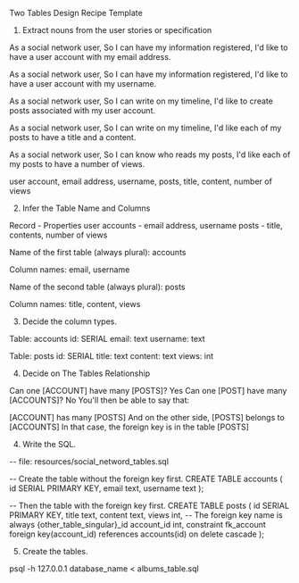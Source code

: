 Two Tables Design Recipe Template

1. Extract nouns from the user stories or specification

As a social network user,
So I can have my information registered,
I'd like to have a user account with my email address.

As a social network user,
So I can have my information registered,
I'd like to have a user account with my username.

As a social network user,
So I can write on my timeline,
I'd like to create posts associated with my user account.

As a social network user,
So I can write on my timeline,
I'd like each of my posts to have a title and a content.

As a social network user,
So I can know who reads my posts,
I'd like each of my posts to have a number of views.

user account, email address, username, posts, title, content, number of views

2. Infer the Table Name and Columns

Record - Properties
user accounts - email address, username
posts - title, contents, number of views

Name of the first table (always plural): accounts

Column names: email, username

Name of the second table (always plural): posts

Column names: title, content, views

3. Decide the column types.

Table: accounts
id: SERIAL
email: text
username: text

Table: posts
id: SERIAL
title: text
content: text
views: int

4. Decide on The Tables Relationship

Can one [ACCOUNT] have many [POSTS]? Yes
Can one [POST] have many [ACCOUNTS]? No
You'll then be able to say that:

[ACCOUNT] has many [POSTS]
And on the other side, [POSTS] belongs to [ACCOUNTS]
In that case, the foreign key is in the table [POSTS]

4. Write the SQL.

-- file: resources/social_netword_tables.sql

-- Create the table without the foreign key first.
CREATE TABLE accounts (
  id SERIAL PRIMARY KEY,
  email text,
  username text
);

-- Then the table with the foreign key first.
CREATE TABLE posts (
  id SERIAL PRIMARY KEY,
  title text,
  content text,
  views int,
-- The foreign key name is always {other_table_singular}_id
  account_id int,
  constraint fk_account foreign key(account_id)
    references accounts(id)
    on delete cascade
);

5. Create the tables.

psql -h 127.0.0.1 database_name < albums_table.sql
